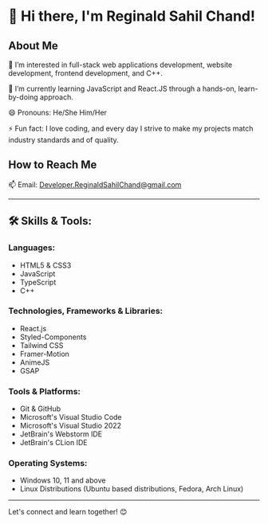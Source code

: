 # 👋 Hi there, I'm Reginald Sahil Chand!

## About Me
👀 I’m interested in full-stack web applications development, website development, frontend development, and C++.

🌱 I’m currently learning JavaScript and React.JS through a hands-on, learn-by-doing approach.

😄 Pronouns: He/She Him/Her

⚡ Fun fact: I love coding, and every day I strive to make my projects match industry standards and of quality.

## How to Reach Me
📫 Email: Developer.ReginaldSahilChand@gmail.com

---

## 🛠️ Skills & Tools:

### Languages:
- HTML5 & CSS3
- JavaScript
- TypeScript
- C++

### Technologies, Frameworks & Libraries:
- React.js
- Styled-Components
- Tailwind CSS
- Framer-Motion
- AnimeJS
- GSAP

### Tools & Platforms:
- Git & GitHub
- Microsoft's Visual Studio Code
- Microsoft's Visual Studio 2022
- JetBrain's Webstorm IDE
- JetBrain's CLion IDE

### Operating Systems:
- Windows 10, 11 and above
- Linux Distributions (Ubuntu based distributions, Fedora, Arch Linux)

---

Let's connect and learn together! 😊
